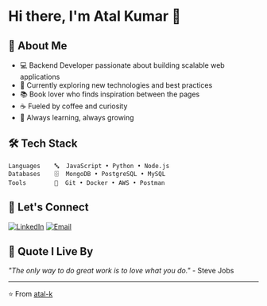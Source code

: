# Hi there, I'm Atal Kumar 👋

## 🚀 About Me
- 💻 Backend Developer passionate about building scalable web applications
- 🌱 Currently exploring new technologies and best practices
- 📚 Book lover who finds inspiration between the pages
- ☕ Fueled by coffee and curiosity
- 🎯 Always learning, always growing

## 🛠️ Tech Stack
```
Languages    🔤  JavaScript • Python • Node.js
Databases    🗄️  MongoDB • PostgreSQL • MySQL  
Tools        🔧  Git • Docker • AWS • Postman
```


## 🤝 Let's Connect
[![LinkedIn](https://img.shields.io/badge/LinkedIn-0077B5?style=for-the-badge&logo=linkedin&logoColor=white)](https://www.linkedin.com/in/atal-kumar/)
[![Email](https://img.shields.io/badge/Email-D14836?style=for-the-badge&logo=gmail&logoColor=white)](mailto:atalkumar.me@gmail.com )

## 💭 Quote I Live By
*"The only way to do great work is to love what you do."* - Steve Jobs

---
⭐️ From [atal-k](https://github.com/atal-k)
